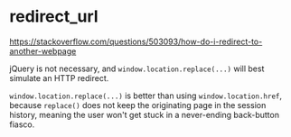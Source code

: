 # redirect_url

https://stackoverflow.com/questions/503093/how-do-i-redirect-to-another-webpage

jQuery is not necessary, and `window.location.replace(...)` will best simulate an HTTP redirect.

`window.location.replace(...)` is better than using `window.location.href`, because `replace()` does not keep the originating page in the session history, meaning the user won't get stuck in a never-ending back-button fiasco.
